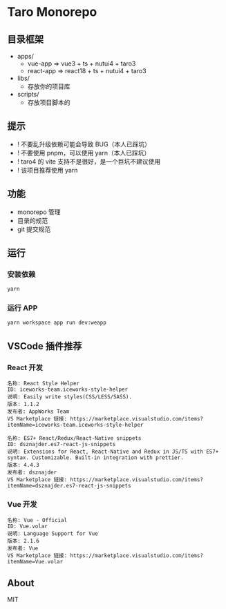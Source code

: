# Taro Monorepo

## 目录框架

- apps/
  - vue-app => vue3 + ts + nutui4 + taro3
  - react-app => react18 + ts + nutui4 + taro3
- libs/
  - 存放你的项目库
- scripts/
  - 存放项目脚本的

## 提示

- ! 不要乱升级依赖可能会导致 BUG（本人已踩坑）
- ! 不要使用 pnpm，可以使用 yarn（本人已踩坑）
- ! taro4 的 vite 支持不是很好，是一个巨坑不建议使用
- ! 该项目推荐使用 yarn

## 功能

- monorepo 管理
- 目录的规范
- git 提交规范

## 运行

### 安装依赖

```bash
yarn
```

### 运行 APP

```bash
yarn workspace app run dev:weapp
```

## VSCode 插件推荐

### React 开发

```
名称: React Style Helper
ID: iceworks-team.iceworks-style-helper
说明: Easily write styles(CSS/LESS/SASS).
版本: 1.1.2
发布者: AppWorks Team
VS Marketplace 链接: https://marketplace.visualstudio.com/items?itemName=iceworks-team.iceworks-style-helper
```

```
名称: ES7+ React/Redux/React-Native snippets
ID: dsznajder.es7-react-js-snippets
说明: Extensions for React, React-Native and Redux in JS/TS with ES7+ syntax. Customizable. Built-in integration with prettier.
版本: 4.4.3
发布者: dsznajder
VS Marketplace 链接: https://marketplace.visualstudio.com/items?itemName=dsznajder.es7-react-js-snippets
```

### Vue 开发

```
名称: Vue - Official
ID: Vue.volar
说明: Language Support for Vue
版本: 2.1.6
发布者: Vue
VS Marketplace 链接: https://marketplace.visualstudio.com/items?itemName=Vue.volar
```

## About

MIT
